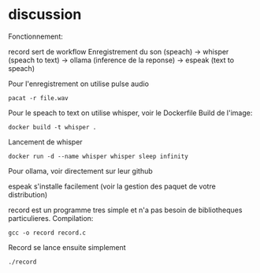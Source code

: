 # discussion

Fonctionnement:

record sert de workflow
Enregistrement du son (speach) -> whisper (speach to text) -> ollama (inference de la reponse) -> espeak (text to speach)

Pour l'enregistrement on utilise pulse audio
```
pacat -r file.wav
```

Pour le speach to text on utilise whisper, voir le Dockerfile
Build de l'image:
```
docker build -t whisper .
```

Lancement de whisper
```
docker run -d --name whisper whisper sleep infinity
```

Pour ollama, voir directement sur leur github

espeak s'installe facilement (voir la gestion des paquet de votre distribution)

record est un programme tres simple et n'a pas besoin de bibliotheques particulieres.
Compilation:
```
gcc -o record record.c
```

Record se lance ensuite simplement
```
./record
```

